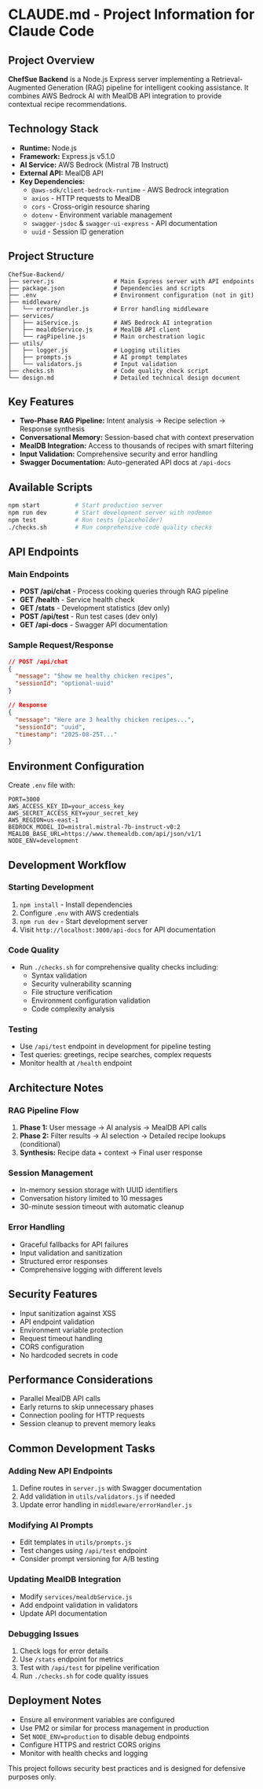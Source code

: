 # CLAUDE.md - Project Information for Claude Code

## Project Overview
**ChefSue Backend** is a Node.js Express server implementing a Retrieval-Augmented Generation (RAG) pipeline for intelligent cooking assistance. It combines AWS Bedrock AI with MealDB API integration to provide contextual recipe recommendations.

## Technology Stack
- **Runtime:** Node.js
- **Framework:** Express.js v5.1.0
- **AI Service:** AWS Bedrock (Mistral 7B Instruct)
- **External API:** MealDB API
- **Key Dependencies:**
  - `@aws-sdk/client-bedrock-runtime` - AWS Bedrock integration
  - `axios` - HTTP requests to MealDB
  - `cors` - Cross-origin resource sharing
  - `dotenv` - Environment variable management
  - `swagger-jsdoc` & `swagger-ui-express` - API documentation
  - `uuid` - Session ID generation

## Project Structure
```
ChefSue-Backend/
├── server.js                 # Main Express server with API endpoints
├── package.json              # Dependencies and scripts
├── .env                      # Environment configuration (not in git)
├── middleware/
│   └── errorHandler.js       # Error handling middleware
├── services/
│   ├── aiService.js          # AWS Bedrock AI integration
│   ├── mealdbService.js      # MealDB API client
│   └── ragPipeline.js        # Main orchestration logic
├── utils/
│   ├── logger.js             # Logging utilities
│   ├── prompts.js            # AI prompt templates
│   └── validators.js         # Input validation
├── checks.sh                 # Code quality check script
└── design.md                 # Detailed technical design document
```

## Key Features
- **Two-Phase RAG Pipeline:** Intent analysis → Recipe selection → Response synthesis
- **Conversational Memory:** Session-based chat with context preservation
- **MealDB Integration:** Access to thousands of recipes with smart filtering
- **Input Validation:** Comprehensive security and error handling
- **Swagger Documentation:** Auto-generated API docs at `/api-docs`

## Available Scripts
```bash
npm start          # Start production server
npm run dev        # Start development server with nodemon
npm test           # Run tests (placeholder)
./checks.sh        # Run comprehensive code quality checks
```

## API Endpoints

### Main Endpoints
- **POST /api/chat** - Process cooking queries through RAG pipeline
- **GET /health** - Service health check
- **GET /stats** - Development statistics (dev only)
- **POST /api/test** - Run test cases (dev only)
- **GET /api-docs** - Swagger API documentation

### Sample Request/Response
```json
// POST /api/chat
{
  "message": "Show me healthy chicken recipes",
  "sessionId": "optional-uuid"
}

// Response
{
  "message": "Here are 3 healthy chicken recipes...",
  "sessionId": "uuid",
  "timestamp": "2025-08-25T..."
}
```

## Environment Configuration
Create `.env` file with:
```env
PORT=3000
AWS_ACCESS_KEY_ID=your_access_key
AWS_SECRET_ACCESS_KEY=your_secret_key
AWS_REGION=us-east-1
BEDROCK_MODEL_ID=mistral.mistral-7b-instruct-v0:2
MEALDB_BASE_URL=https://www.themealdb.com/api/json/v1/1
NODE_ENV=development
```

## Development Workflow

### Starting Development
1. `npm install` - Install dependencies
2. Configure `.env` with AWS credentials
3. `npm run dev` - Start development server
4. Visit `http://localhost:3000/api-docs` for API documentation

### Code Quality
- Run `./checks.sh` for comprehensive quality checks including:
  - Syntax validation
  - Security vulnerability scanning
  - File structure verification
  - Environment configuration validation
  - Code complexity analysis

### Testing
- Use `/api/test` endpoint in development for pipeline testing
- Test queries: greetings, recipe searches, complex requests
- Monitor health at `/health` endpoint

## Architecture Notes

### RAG Pipeline Flow
1. **Phase 1:** User message → AI analysis → MealDB API calls
2. **Phase 2:** Filter results → AI selection → Detailed recipe lookups (conditional)
3. **Synthesis:** Recipe data + context → Final user response

### Session Management
- In-memory session storage with UUID identifiers
- Conversation history limited to 10 messages
- 30-minute session timeout with automatic cleanup

### Error Handling
- Graceful fallbacks for API failures
- Input validation and sanitization
- Structured error responses
- Comprehensive logging with different levels

## Security Features
- Input sanitization against XSS
- API endpoint validation
- Environment variable protection
- Request timeout handling
- CORS configuration
- No hardcoded secrets in code

## Performance Considerations
- Parallel MealDB API calls
- Early returns to skip unnecessary phases
- Connection pooling for HTTP requests
- Session cleanup to prevent memory leaks

## Common Development Tasks

### Adding New API Endpoints
1. Define routes in `server.js` with Swagger documentation
2. Add validation in `utils/validators.js` if needed
3. Update error handling in `middleware/errorHandler.js`

### Modifying AI Prompts
- Edit templates in `utils/prompts.js`
- Test changes using `/api/test` endpoint
- Consider prompt versioning for A/B testing

### Updating MealDB Integration
- Modify `services/mealdbService.js`
- Add endpoint validation in validators
- Update API documentation

### Debugging Issues
1. Check logs for error details
2. Use `/stats` endpoint for metrics
3. Test with `/api/test` for pipeline verification
4. Run `./checks.sh` for code quality issues

## Deployment Notes
- Ensure all environment variables are configured
- Use PM2 or similar for process management in production
- Set `NODE_ENV=production` to disable debug endpoints
- Configure HTTPS and restrict CORS origins
- Monitor with health checks and logging

This project follows security best practices and is designed for defensive purposes only.